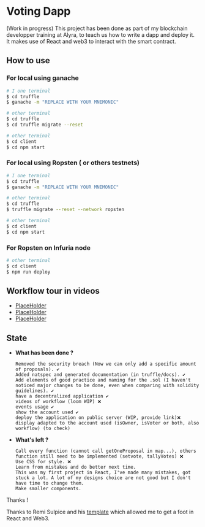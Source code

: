 # Voting Dapp

(Work in progress)
This project has been done as part of my blockchain developper training at Alyra, to teach us how to write a dapp and deploy it.
It makes use of React and web3 to interact with the smart contract.

## How to use

### For local using ganache

```sh
# I one terminal
$ cd truffle
$ ganache -m "REPLACE WITH YOUR MNEMONIC"
```

```sh
# other terminal
$ cd truffle
$ cd truffle migrate --reset
```

```sh
# other terminal
$ cd client
$ cd npm start
```

### For local using Ropsten ( or others testnets)

```sh
# I one terminal
$ cd truffle
$ ganache -m "REPLACE WITH YOUR MNEMONIC"
```

```sh
# other terminal
$ cd truffle
$ truffle migrate --reset --network ropsten
```

```sh
# other terminal
$ cd client
$ cd npm start
```

### For Ropsten on Infuria node

```sh
# other terminal
$ cd client
$ npm run deploy
```

## Workflow tour in videos

<ul>
    <li><a href="https://www.kickassfacts.com/wp-content/uploads/2016/02/Animals.jpg">PlaceHolder</a></li>
    <li><a href="https://www.kickassfacts.com/wp-content/uploads/2016/02/Animals.jpg">PlaceHolder</a></li>
    <li><a href="https://www.kickassfacts.com/wp-content/uploads/2016/02/Animals.jpg">PlaceHolder</a></li>
</ul>

## State

- __What has been done ?__

      Removed the security breach (Now we can only add a specific amount of proposals). ✔️
      Added natspec and generated documentation (in truffle/docs). ✔️
      Add elements of good practice and naming for the .sol (I haven't noticed major changes to be done, even when comparing with solidity guidelines). ✔️
      have a decentralized application ✔️
      videos of workflow (loom WIP) ❌
      events usage ✔️
      show the account used ✔️
      deploy the application on public server (WIP, provide link)❌
      display adapted to the account used (isOwner, isVoter or both, also workflow) (to check)

- __What's left ?__

      Call every function (cannot call getOneProposal in map...), others function still need to be implemented (setvote, tallyVotes) ❌
      Use CSS for style. ❌
      Learn from mistakes and do better next time.
      This was my first project in React, I've made many mistakes, got stuck a lot. A lot of my designs choice are not good but I don't have time to change them.
      Make smaller components.

Thanks !

  Thanks to Remi Sulpice and his <a href="https://www.kickassfacts.com/wp-content/uploads/2016/02/Animals.jpg">template</a> which allowed me to get a foot in React and Web3.
